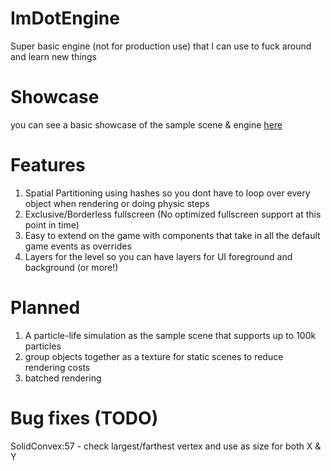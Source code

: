 # ImDotEngine

Super basic engine (not for production use) that I can use to fuck around and learn new things

# Showcase

you can see a basic showcase of the sample scene & engine
[here](https://streamable.com/npwgbz)

# Features

1. Spatial Partitioning using hashes so you dont have to loop over every object when rendering or doing physic steps
2. Exclusive/Borderless fullscreen (No optimized fullscreen support at this point in time)
3. Easy to extend on the game with components that take in all the default game events as overrides
4. Layers for the level so you can have layers for UI foreground and background (or more!)

# Planned

1. A particle-life simulation as the sample scene that supports up to 100k particles
2. group objects together as a texture for static scenes to reduce rendering costs
3. batched rendering

# Bug fixes (TODO)

SolidConvex:57 - check largest/farthest vertex and use as size for both X & Y
